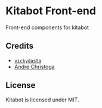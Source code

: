 # Kitabot Front-end
Front-end components for kitabot

## Credits
* [`vickydasta`](http://vickydasta.github.io)
* [Andre Christoga](http://christo.js.org)

## License
Kitabot is licensed under MIT.
